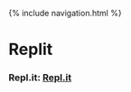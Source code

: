 {% include navigation.html %}

# Replit


### Repl.it: [Repl.it](https://replit.com/@elw55555/ericchallenges)
